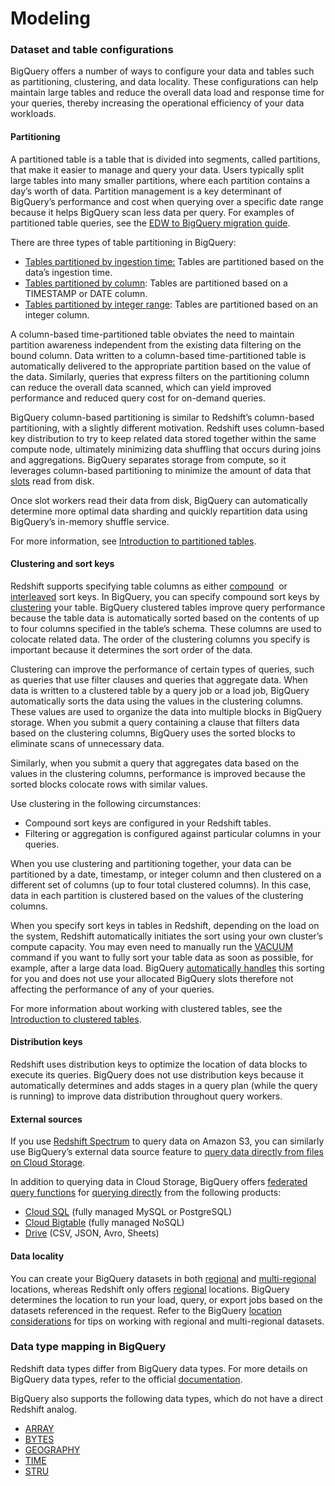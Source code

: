 # Modeling

### Dataset and table configurations

BigQuery offers a number of ways to configure your data and tables such as partitioning, clustering, and data locality. These configurations can help maintain large tables and reduce the overall data load and response time for your queries, thereby increasing the operational efficiency of your data workloads.

#### Partitioning

A partitioned table is a table that is divided into segments, called partitions, that make it easier to manage and query your data. Users typically split large tables into many smaller partitions, where each partition contains a day’s worth of data. Partition management is a key determinant of BigQuery’s performance and cost when querying over a specific date range because it helps BigQuery scan less data per query. For examples of partitioned table queries, see the [EDW to BigQuery migration guide](https://cloud.google.com/solutions/migration/dw2bq/dw-bq-performance-optimization#partitioning).

There are three types of table partitioning in BigQuery:

- [Tables partitioned by ingestion time:](https://cloud.google.com/bigquery/docs/creating-partitioned-tables) Tables are partitioned based on the data’s ingestion time.
- [Tables partitioned by column](https://cloud.google.com/bigquery/docs/partitioned-tables#partitioned_tables): Tables are partitioned based on a TIMESTAMP or DATE column.
- [Tables partitioned by integer range](https://cloud.google.com/bigquery/docs/creating-integer-range-partitions): Tables are partitioned based on an integer column. 

A column-based time-partitioned table obviates the need to maintain partition awareness independent from the existing data filtering on the bound column. Data written to a column-based time-partitioned table is automatically delivered to the appropriate partition based on the value of the data. Similarly, queries that express filters on the partitioning column can reduce the overall data scanned, which can yield improved performance and reduced query cost for on-demand queries. 

BigQuery column-based partitioning is similar to Redshift’s column-based partitioning, with a slightly different motivation. Redshift uses column-based key distribution to try to keep related data stored together within the same compute node, ultimately minimizing data shuffling that occurs during joins and aggregations. BigQuery separates storage from compute, so it leverages column-based partitioning to minimize the amount of data that [slots](https://cloud.google.com/bigquery/docs/slots) read from disk.

Once slot workers read their data from disk, BigQuery can automatically determine more optimal data sharding and quickly repartition data using BigQuery’s in-memory shuffle service.

For more information, see [Introduction to partitioned tables](https://cloud.google.com/bigquery/docs/partitioned-tables).

#### Clustering and sort keys

Redshift supports specifying table columns as either [compound](https://docs.aws.amazon.com/redshift/latest/dg/t_Sorting_data.html#t_Sorting_data-compound)  or [interleaved](https://docs.aws.amazon.com/redshift/latest/dg/t_Sorting_data.html#t_Sorting_data-interleaved) sort keys. In BigQuery, you can specify compound sort keys by [clustering](https://cloud.google.com/bigquery/docs/clustered-tables#overview) your table. BigQuery clustered tables improve query performance because the table data is automatically sorted based on the contents of up to four columns specified in the table’s schema. These columns are used to colocate related data. The order of the clustering columns you specify is important because it determines the sort order of the data. 

Clustering can improve the performance of certain types of queries, such as queries that use filter clauses and queries that aggregate data. When data is written to a clustered table by a query job or a load job, BigQuery automatically sorts the data using the values in the clustering columns. These values are used to organize the data into multiple blocks in BigQuery storage. When you submit a query containing a clause that filters data based on the clustering columns, BigQuery uses the sorted blocks to eliminate scans of unnecessary data.

Similarly, when you submit a query that aggregates data based on the values in the clustering columns, performance is improved because the sorted blocks colocate rows with similar values.

Use clustering in the following circumstances:

- Compound sort keys are configured in your Redshift tables.
- Filtering or aggregation is configured against particular columns in your queries.

When you use clustering and partitioning together, your data can be partitioned by a date, timestamp, or integer column and then clustered on a different set of columns (up to four total clustered columns). In this case, data in each partition is clustered based on the values of the clustering columns. 

When you specify sort keys in tables in Redshift, depending on the load on the system, Redshift automatically initiates the sort using your own cluster’s compute capacity. You may even need to manually run the [VACUUM](https://docs.aws.amazon.com/redshift/latest/dg/r_VACUUM_command.html) command if you want to fully sort your table data as soon as possible, for example, after a large data load. BigQuery [automatically handles](https://cloud.google.com/bigquery/docs/clustered-tables#automatic_re-clustering) this sorting for you and does not use your allocated BigQuery slots therefore not affecting the performance of any of your queries.

For more information about working with clustered tables, see the [Introduction to clustered tables](https://cloud.google.com/bigquery/docs/clustered-tables).

#### Distribution keys

Redshift uses distribution keys to optimize the location of data blocks to execute its queries. BigQuery does not use distribution keys because it automatically determines and adds stages in a query plan (while the query is running) to improve data distribution throughout query workers.

#### External sources

If you use [Redshift Spectrum](https://docs.aws.amazon.com/redshift/latest/dg/c-using-spectrum.html) to query data on Amazon S3, you can similarly use BigQuery’s external data source feature to [query data directly from files on Cloud Storage](https://cloud.google.com/bigquery/external-data-cloud-storage).

In addition to querying data in Cloud Storage, BigQuery offers [federated query functions](https://cloud.google.com/bigquery/docs/reference/standard-sql/federated_query_functions) for [querying directly](https://cloud.google.com/bigquery/external-data-sources) from the following products:

- [Cloud SQL](https://cloud.google.com/bigquery/docs/cloud-sql-federated-queries) (fully managed MySQL or PostgreSQL)
- [Cloud Bigtable](https://cloud.google.com/bigquery/external-data-bigtable) (fully managed NoSQL)
- [Drive](https://cloud.google.com/bigquery/external-data-drive) (CSV, JSON, Avro, Sheets)

#### Data locality

You can create your BigQuery datasets in both [regional](https://cloud.google.com/bigquery/docs/locations#regional-locations) and [multi-regional](https://cloud.google.com/bigquery/docs/locations#multi-regional-locations) locations, whereas Redshift only offers [regional](https://docs.aws.amazon.com/redshift/latest/mgmt/working-with-clusters.html#az-considerations) locations. BigQuery determines the location to run your load, query, or export jobs based on the datasets referenced in the request. Refer to the BigQuery [location considerations](https://cloud.google.com/bigquery/docs/locations#data-locations) for tips on working with regional and multi-regional datasets.

### Data type mapping in BigQuery

Redshift data types differ from BigQuery data types. For more details on BigQuery data types, refer to the official [documentation](https://cloud.google.com/bigquery/docs/reference/standard-sql/data-types).  

BigQuery also supports the following data types, which do not have a direct Redshift analog.

- [ARRAY](https://cloud.google.com/bigquery/docs/reference/standard-sql/data-types#array-type)
- [BYTES](https://cloud.google.com/bigquery/docs/reference/standard-sql/data-types#bytes-type)
- [GEOGRAPHY](https://cloud.google.com/bigquery/docs/reference/standard-sql/data-types#geography-type)
- [TIME](https://cloud.google.com/bigquery/docs/reference/standard-sql/data-types#time-type)
- [STRU](https://cloud.google.com/bigquery/docs/reference/standard-sql/data-types#struct-type)
